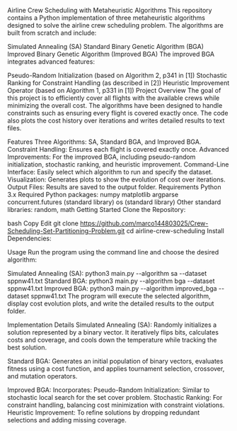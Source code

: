 Airline Crew Scheduling with Metaheuristic Algorithms
This repository contains a Python implementation of three metaheuristic algorithms designed to solve the airline crew scheduling problem. The algorithms are built from scratch and include:

Simulated Annealing (SA)
Standard Binary Genetic Algorithm (BGA)
Improved Binary Genetic Algorithm (Improved BGA)
The improved BGA integrates advanced features:

Pseudo-Random Initialization (based on Algorithm 2, p341 in [1])
Stochastic Ranking for Constraint Handling (as described in [2])
Heuristic Improvement Operator (based on Algorithm 1, p331 in [1])
Project Overview
The goal of this project is to efficiently cover all flights with the available crews while minimizing the overall cost. The algorithms have been designed to handle constraints such as ensuring every flight is covered exactly once. The code also plots the cost history over iterations and writes detailed results to text files.

Features
Three Algorithms: SA, Standard BGA, and Improved BGA.
Constraint Handling: Ensures each flight is covered exactly once.
Advanced Improvements: For the improved BGA, including pseudo-random initialization, stochastic ranking, and heuristic improvement.
Command-Line Interface: Easily select which algorithm to run and specify the dataset.
Visualization: Generates plots to show the evolution of cost over iterations.
Output Files: Results are saved to the output folder.
Requirements
Python 3.x
Required Python packages:
numpy
matplotlib
argparse
concurrent.futures (standard library)
os (standard library)
Other standard libraries: random, math
Getting Started
Clone the Repository:

bash
Copy
Edit
git clone https://github.com/marco144803025/Crew-Scheduling-Set-Partitioning-Problem.git
cd airline-crew-scheduling
Install Dependencies:


Usage
Run the program using the command line and choose the desired algorithm:

Simulated Annealing (SA):
python3 main.py --algorithm sa --dataset sppnw41.txt
Standard BGA:
python3 main.py --algorithm bga --dataset sppnw41.txt
Improved BGA:
python3 main.py --algorithm improved_bga --dataset sppnw41.txt
The program will execute the selected algorithm, display cost evolution plots, and write the detailed results to the output folder.

Implementation Details
Simulated Annealing (SA):
Randomly initializes a solution represented by a binary vector. It iteratively flips bits, calculates costs and coverage, and cools down the temperature while tracking the best solution.

Standard BGA:
Generates an initial population of binary vectors, evaluates fitness using a cost function, and applies tournament selection, crossover, and mutation operators.

Improved BGA:
Incorporates:
Pseudo-Random Initialization: Similar to stochastic local search for the set cover problem.
Stochastic Ranking: For constraint handling, balancing cost minimization with constraint violations.
Heuristic Improvement: To refine solutions by dropping redundant selections and adding missing coverage.
